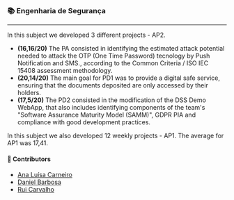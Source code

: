 ### :books: Engenharia de Segurança
***
In this subject we developed 3 different projects - AP2.

- **(16,16/20)** The PA consisted in identifying the estimated attack potential needed to attack the OTP (One Time Password) tecnology by Push Notification and SMS., according to the Common Criteria / ISO IEC 15408 assessment methodology.
- **(20,14/20)** The main goal for PD1 was to provide a digital safe service, ensuring that the documents deposited are only accessed by their holders.
- **(17,5/20)** The PD2 consisted in the modification of the DSS Demo WebApp, that also includes identifying components of the team's "Software Assurance Maturity Model (SAMM)", GDPR PIA and compliance with good development practices. 

In this subject we also developed 12 weekly projects - AP1. The average for AP1 was 17,41. 

#### :handshake: Contributors 
- [Ana Luísa Carneiro](https://github.com/Analucar)
- [Daniel Barbosa](https://github.com/RhEzZuS)
- [Rui Carvalho](https://github.com/RuiC10)
